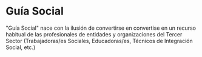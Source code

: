 <h1>Guía Social</h1>

<p>"Guía Social" nace con la ilusión de convertirse en convertise en un recurso habitual de las profesionales de entidades y organizaciones del Tercer Sector (Trabajadoras/es Sociales, Educadoras/es, Técnicos de Integración Social, etc.) </p>